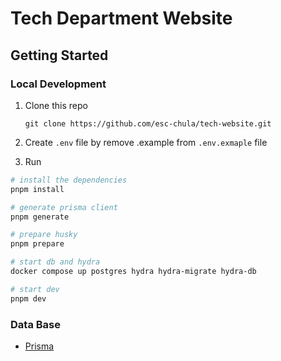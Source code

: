 # Tech Department Website

## Getting Started

### Local Development

1. Clone this repo

   `git clone https://github.com/esc-chula/tech-website.git`

2. Create `.env` file by remove .example from `.env.exmaple` file

3. Run

```bash
# install the dependencies
pnpm install

# generate prisma client
pnpm generate

# prepare husky
pnpm prepare

# start db and hydra
docker compose up postgres hydra hydra-migrate hydra-db

# start dev
pnpm dev
```

### Data Base

- [Prisma](https://www.prisma.io/docs/orm)

